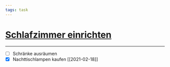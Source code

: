```yaml
---
tags: task
---
```

# [Schlafzimmer einrichten](#BACKLOG:10)
---
- [ ] Schränke ausräumen
- [x] Nachttischlampen kaufen
[[2021-02-18]]
<!-- +Termin due:2021-02-11 --> 
<!-- created:2021-02-18 -->